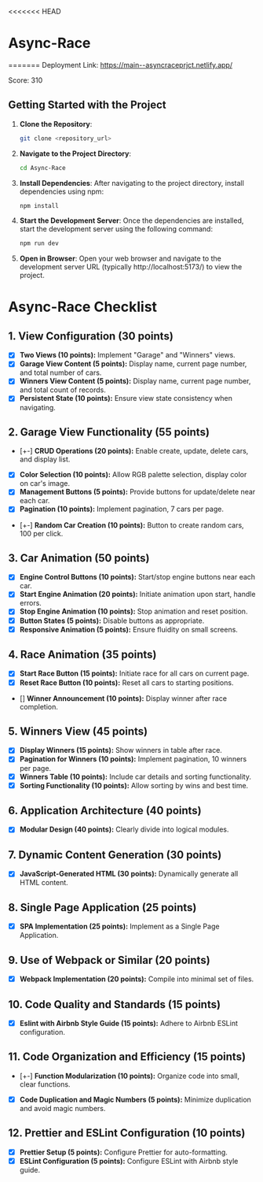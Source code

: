 <<<<<<< HEAD
# Async-Race
=======
Deployment Link: https://main--asyncraceprjct.netlify.app/

Score: 310

## Getting Started with the Project

1. **Clone the Repository**: 
   ```bash
   git clone <repository_url>
   ```

2. **Navigate to the Project Directory**:
   ```bash
   cd Async-Race
   ```

3. **Install Dependencies**: 
   After navigating to the project directory, install dependencies using npm:
   ```bash
   npm install
   ```

4. **Start the Development Server**: 
   Once the dependencies are installed, start the development server using the following command:
   ```bash
   npm run dev
   ```

5. **Open in Browser**: 
   Open your web browser and navigate to the development server URL (typically http://localhost:5173/) to view the project.

# Async-Race Checklist

## 1. View Configuration (30 points)
- [x] **Two Views (10 points):** Implement "Garage" and "Winners" views.
- [x] **Garage View Content (5 points):** Display name, current page number, and total number of cars.
- [x] **Winners View Content (5 points):** Display name, current page number, and total count of records.
- [x] **Persistent State (10 points):** Ensure view state consistency when navigating.

## 2. Garage View Functionality (55 points)
- [+-] **CRUD Operations (20 points):** Enable create, update, delete cars, and display list.
- [x] **Color Selection (10 points):** Allow RGB palette selection, display color on car's image.
- [x] **Management Buttons (5 points):** Provide buttons for update/delete near each car.
- [x] **Pagination (10 points):** Implement pagination, 7 cars per page.
- [+-] **Random Car Creation (10 points):** Button to create random cars, 100 per click.

## 3. Car Animation (50 points)
- [x] **Engine Control Buttons (10 points):** Start/stop engine buttons near each car.
- [x] **Start Engine Animation (20 points):** Initiate animation upon start, handle errors.
- [x] **Stop Engine Animation (10 points):** Stop animation and reset position.
- [x] **Button States (5 points):** Disable buttons as appropriate.
- [x] **Responsive Animation (5 points):** Ensure fluidity on small screens.

## 4. Race Animation (35 points)
- [x] **Start Race Button (15 points):** Initiate race for all cars on current page.
- [x] **Reset Race Button (10 points):** Reset all cars to starting positions.
- [] **Winner Announcement (10 points):** Display winner after race completion.

## 5. Winners View (45 points)
- [x] **Display Winners (15 points):** Show winners in table after race.
- [x] **Pagination for Winners (10 points):** Implement pagination, 10 winners per page.
- [x] **Winners Table (10 points):** Include car details and sorting functionality.
- [x] **Sorting Functionality (10 points):** Allow sorting by wins and best time.

## 6. Application Architecture (40 points)
- [x] **Modular Design (40 points):** Clearly divide into logical modules.

## 7. Dynamic Content Generation (30 points)
- [x] **JavaScript-Generated HTML (30 points):** Dynamically generate all HTML content.

## 8. Single Page Application (25 points)
- [x] **SPA Implementation (25 points):** Implement as a Single Page Application.

## 9. Use of Webpack or Similar (20 points)
- [x] **Webpack Implementation (20 points):** Compile into minimal set of files.

## 10. Code Quality and Standards (15 points)
- [x] **Eslint with Airbnb Style Guide (15 points):** Adhere to Airbnb ESLint configuration.

## 11. Code Organization and Efficiency (15 points)
- [+-] **Function Modularization (10 points):** Organize code into small, clear functions.
- [x] **Code Duplication and Magic Numbers (5 points):** Minimize duplication and avoid magic numbers.

## 12. Prettier and ESLint Configuration (10 points)
- [x] **Prettier Setup (5 points):** Configure Prettier for auto-formatting.
- [x] **ESLint Configuration (5 points):** Configure ESLint with Airbnb style guide.
>>>>>>> 
